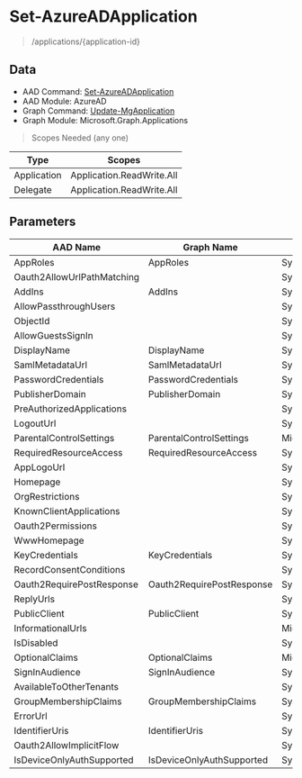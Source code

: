 # Set-AzureADApplication

> /applications/{application-id}

## Data

+ AAD Command: [Set-AzureADApplication](https://docs.microsoft.com/en-us/powershell/module/AzureAD/Set-AzureADApplication)
+ AAD Module: AzureAD
+ Graph Command: [Update-MgApplication](https://docs.microsoft.com/en-us/powershell/module/Microsoft.Graph.Applications/Update-MgApplication)
+ Graph Module: Microsoft.Graph.Applications

> Scopes Needed (any one)

|Type|Scopes|
|---|---|
|Application|Application.ReadWrite.All|
|Delegate|Application.ReadWrite.All|

## Parameters

|AAD Name|Graph Name|AAD Type|Graph Type|Infos|
|---|---|---|---|---|
|AppRoles|AppRoles|System.Collections.Generic.List/Microsoft.Open.AzureAD.Model.AppRole|Microsoft.Graph.PowerShell.Models.IMicrosoftGraphAppRole[]||
|Oauth2AllowUrlPathMatching||System.Nullable/System.Boolean|||
|AddIns|AddIns|System.Collections.Generic.List/Microsoft.Open.AzureAD.Model.AddIn|Microsoft.Graph.PowerShell.Models.IMicrosoftGraphAddIn[]||
|AllowPassthroughUsers||System.Nullable/System.Boolean|||
|ObjectId||System.String|||
|AllowGuestsSignIn||System.Nullable/System.Boolean|||
|DisplayName|DisplayName|System.String|System.String||
|SamlMetadataUrl|SamlMetadataUrl|System.String|System.String||
|PasswordCredentials|PasswordCredentials|System.Collections.Generic.List/Microsoft.Open.AzureAD.Model.PasswordCredential|Microsoft.Graph.PowerShell.Models.IMicrosoftGraphPasswordCredential[]||
|PublisherDomain|PublisherDomain|System.String|System.String||
|PreAuthorizedApplications||System.Collections.Generic.List/Microsoft.Open.AzureAD.Model.PreAuthorizedApplication|||
|LogoutUrl||System.String|||
|ParentalControlSettings|ParentalControlSettings|Microsoft.Open.AzureAD.Model.ParentalControlSettings|Microsoft.Graph.PowerShell.Models.IMicrosoftGraphParentalControlSettings||
|RequiredResourceAccess|RequiredResourceAccess|System.Collections.Generic.List/Microsoft.Open.AzureAD.Model.RequiredResourceAccess|Microsoft.Graph.PowerShell.Models.IMicrosoftGraphRequiredResourceAccess[]||
|AppLogoUrl||System.String|||
|Homepage||System.String|||
|OrgRestrictions||System.Collections.Generic.List/System.String|||
|KnownClientApplications||System.Collections.Generic.List/System.String|||
|Oauth2Permissions||System.Collections.Generic.List/Microsoft.Open.AzureAD.Model.OAuth2Permission|||
|WwwHomepage||System.String|||
|KeyCredentials|KeyCredentials|System.Collections.Generic.List/Microsoft.Open.AzureAD.Model.KeyCredential|Microsoft.Graph.PowerShell.Models.IMicrosoftGraphKeyCredential[]||
|RecordConsentConditions||System.String|||
|Oauth2RequirePostResponse|Oauth2RequirePostResponse|System.Nullable/System.Boolean|System.Management.Automation.SwitchParameter||
|ReplyUrls||System.Collections.Generic.List/System.String|||
|PublicClient|PublicClient|System.Nullable/System.Boolean|Microsoft.Graph.PowerShell.Models.IMicrosoftGraphPublicClientApplication||
|InformationalUrls||Microsoft.Open.AzureAD.Model.InformationalUrl|||
|IsDisabled||System.Nullable/System.Boolean|||
|OptionalClaims|OptionalClaims|Microsoft.Open.AzureAD.Model.OptionalClaims|Microsoft.Graph.PowerShell.Models.IMicrosoftGraphOptionalClaims||
|SignInAudience|SignInAudience|System.String|System.String||
|AvailableToOtherTenants||System.Nullable/System.Boolean|||
|GroupMembershipClaims|GroupMembershipClaims|System.String|System.String||
|ErrorUrl||System.String|||
|IdentifierUris|IdentifierUris|System.Collections.Generic.List/System.String|System.String[]||
|Oauth2AllowImplicitFlow||System.Nullable/System.Boolean|||
|IsDeviceOnlyAuthSupported|IsDeviceOnlyAuthSupported|System.Nullable/System.Boolean|System.Management.Automation.SwitchParameter||

